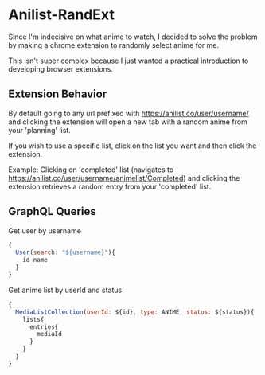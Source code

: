 # Anilist-RandExt

Since I'm indecisive on what anime to watch, I decided to solve the problem by making a 
chrome extension to randomly select anime for me.

This isn't super complex because I just wanted a practical introduction to developing browser extensions.


## Extension Behavior
By default going to any url prefixed with https://anilist.co/user/username/ and clicking the extension will open a new tab with a
random anime from your 'planning' list.

If you wish to use a specific list, click on the list you want and then click the extension.

Example:  Clicking on 'completed' list (navigates to https://anilist.co/user/username/animelist/Completed) and clicking the extension
retrieves a random entry from your 'completed' list.


## GraphQL Queries

Get user by username 
```javascript
{
  User(search: "${username}"){
    id name
  }
}
```

Get anime list by userId and status 
```javascript
{
  MediaListCollection(userId: ${id}, type: ANIME, status: ${status}){
    lists{
      entries{
        mediaId
      }
    }
  }
}
```


